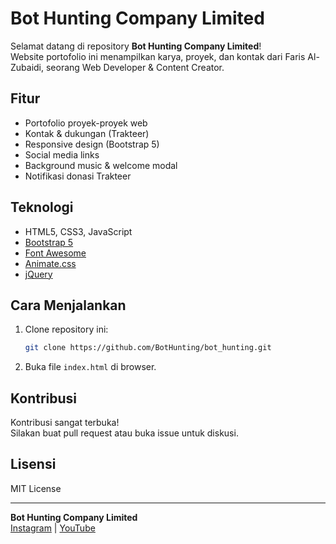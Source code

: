 # Bot Hunting Company Limited

Selamat datang di repository **Bot Hunting Company Limited**!  
Website portofolio ini menampilkan karya, proyek, dan kontak dari Faris Al-Zubaidi, seorang Web Developer & Content Creator.

## Fitur

- Portofolio proyek-proyek web
- Kontak & dukungan (Trakteer)
- Responsive design (Bootstrap 5)
- Social media links
- Background music & welcome modal
- Notifikasi donasi Trakteer

## Teknologi

- HTML5, CSS3, JavaScript
- [Bootstrap 5](https://getbootstrap.com/)
- [Font Awesome](https://fontawesome.com/)
- [Animate.css](https://animate.style/)
- [jQuery](https://jquery.com/)

## Cara Menjalankan

1. Clone repository ini:
    ```bash
    git clone https://github.com/BotHunting/bot_hunting.git
    ```
2. Buka file `index.html` di browser.

## Kontribusi

Kontribusi sangat terbuka!  
Silakan buat pull request atau buka issue untuk diskusi.

## Lisensi

MIT License

---

**Bot Hunting Company Limited**  
[Instagram](https://www.instagram.com/bot.hunting) | [YouTube](https://www.youtube.com/@bot.hunting)